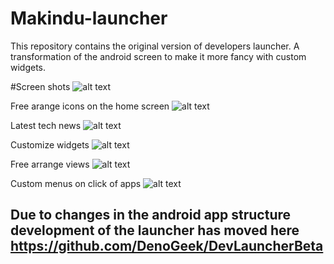 # Makindu-launcher

This repository contains the original version of developers launcher. A transformation of the android screen to make it more fancy with custom widgets.

#Screen shots
![alt text](https://github.com/DenoGeek/Makindu-launcher/blob/master/Screenshot_2015-12-26-22-45-01.png "Sample screen shot")

Free arange icons on the home screen
![alt text](https://github.com/DenoGeek/Makindu-launcher/blob/master/Screenshot_2015-12-28-10-35-33.png "Sample screen shot")

Latest tech news
![alt text](https://github.com/DenoGeek/Makindu-launcher/blob/master/Screenshot_2016-01-02-23-10-26.png "Sample screen shot")

Customize widgets
![alt text](https://github.com/DenoGeek/Makindu-launcher/blob/master/Screenshot_2016-04-30-14-28-55.png "Sample screen shot")

Free arrange views
![alt text](https://github.com/DenoGeek/Makindu-launcher/blob/master/Screenshot_2016-04-30-14-37-00.png "Sample screen shot")

Custom menus on click of apps
![alt text](https://github.com/DenoGeek/Makindu-launcher/blob/master/Screenshot_2016-04-30-14-38-36.png "Sample screen shot")


## Due to changes in the android app structure development of the launcher has moved here https://github.com/DenoGeek/DevLauncherBeta
